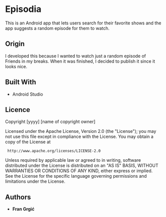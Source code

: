 # Episodia

This is an Android app that lets users search for their favorite shows and the app suggests a random episode for them to watch.

## Origin

I developed this because I wanted to watch just a random episode of Friends in my breaks. When it was finished, I decided to publish it since it looks nice.

## Built With
* Android Studio

## Licence

   Copyright [yyyy] [name of copyright owner]

   Licensed under the Apache License, Version 2.0 (the "License");
   you may not use this file except in compliance with the License.
   You may obtain a copy of the License at

     http://www.apache.org/licenses/LICENSE-2.0

   Unless required by applicable law or agreed to in writing, software
   distributed under the License is distributed on an "AS IS" BASIS,
   WITHOUT WARRANTIES OR CONDITIONS OF ANY KIND, either express or implied.
   See the License for the specific language governing permissions and
   limitations under the License.


## Authors

* **Fran Grgić**